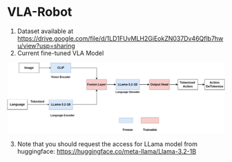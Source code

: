 # VLA-Robot

1. Dataset available at https://drive.google.com/file/d/1LD1FUvMLH2GiEokZN037Dv46Qflb7hwu/view?usp=sharing
2. Current fine-tuned VLA Model
   
![Current VLA architecture](VLA.jpg)   


3. Note that you should request the access for LLama model from huggingface: https://huggingface.co/meta-llama/Llama-3.2-1B

